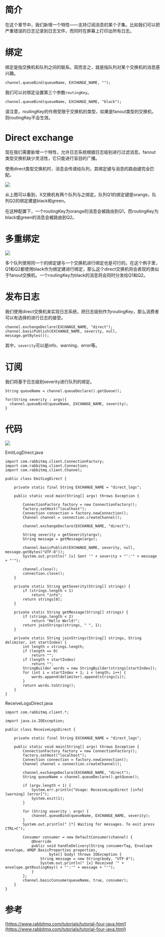 # 简介

在这个章节中，我们新增一个特性——支持订阅消息的某个子集。比如我们可以把严重错误的日志记录到日志文件，而同时在屏幕上打印出所有日志。

# 绑定

绑定是指交换机和队列之间的联系。简而言之，就是指队列对某个交换机的消息感兴趣。

```
channel.queueBind(queueName, EXCHANGE_NAME, "");
```

我们可以对绑定设置第三个参数`routingKey`。

```
channel.queueBind(queueName, EXCHANGE_NAME, "black");
```

请注意，routingKey的作用受限于交换机的类型，如果是fanout类型的交换机，则routingKey不会生效。

# Direct exchange

现在我们需要新增一个特性，允许日志系统根据日志级别进行过滤消息。fanout类型交换机缺少灵活性，它只能进行盲目的广播。

使用direct类型交换机时，消息会传递给队列，其绑定键与消息的路由键完全匹配。

![](https://www.rabbitmq.com/img/tutorials/direct-exchange.png)

从上图可以看到，X交换机有两个队列与之绑定。队列Q1的绑定键是orange，队列Q2的绑定建是black和green。

在这种配置下，一个routingKey为orange的消息会被路由到Q1，而routingKey为black或green的消息会被路由到Q2。

# 多重绑定

![](https://www.rabbitmq.com/img/tutorials/direct-exchange-multiple.png)

多个队列使用同一个的绑定键与一个交换机进行绑定也是可行的。在这个例子里，Q1和Q2都使用black作为绑定建进行绑定，那么这个direct交换机将会表现的类似于fanout交换机。一个routingKey为black的消息将会同时分发给Q1和Q2。

# 发布日志

我们使用direct交换机来实现日志系统，把日志级别作为routingKey，那么消费者可以有选择的进行日志的接受。

```
channel.exchangeDeclare(EXCHANGE_NAME, "direct");
channel.basicPublish(EXCHANGE_NAME, severity, null, message.getBytes());
```

其中，`severity`可以是info、warning、error等。

# 订阅

我们将基于日志级别severity进行队列的绑定。

```
String queueName = channel.queueDeclare().getQueue();

for(String severity : argv){    
  channel.queueBind(queueName, EXCHANGE_NAME, severity);
}
```

# 代码

![](https://www.rabbitmq.com/img/tutorials/python-four.png)

EmitLogDirect.java

```
import com.rabbitmq.client.ConnectionFactory;
import com.rabbitmq.client.Connection;
import com.rabbitmq.client.Channel;

public class EmitLogDirect {

    private static final String EXCHANGE_NAME = "direct_logs";

    public static void main(String[] argv) throws Exception {

        ConnectionFactory factory = new ConnectionFactory();
        factory.setHost("localhost");
        Connection connection = factory.newConnection();
        Channel channel = connection.createChannel();

        channel.exchangeDeclare(EXCHANGE_NAME, "direct");

        String severity = getSeverity(argv);
        String message = getMessage(argv);

        channel.basicPublish(EXCHANGE_NAME, severity, null, message.getBytes("UTF-8"));
        System.out.println(" [x] Sent '" + severity + "':'" + message + "'");

        channel.close();
        connection.close();
    }

    private static String getSeverity(String[] strings) {
        if (strings.length < 1)
            return "info";
        return strings[0];
    }

    private static String getMessage(String[] strings) {
        if (strings.length < 2)
            return "Hello World!";
        return joinStrings(strings, " ", 1);
    }

    private static String joinStrings(String[] strings, String delimiter, int startIndex) {
        int length = strings.length;
        if (length == 0)
            return "";
        if (length < startIndex)
            return "";
        StringBuilder words = new StringBuilder(strings[startIndex]);
        for (int i = startIndex + 1; i < length; i++) {
            words.append(delimiter).append(strings[i]);
        }
        return words.toString();
    }
}
```

ReceiveLogsDirect.java

```
import com.rabbitmq.client.*;

import java.io.IOException;

public class ReceiveLogsDirect {

    private static final String EXCHANGE_NAME = "direct_logs";

    public static void main(String[] argv) throws Exception {
        ConnectionFactory factory = new ConnectionFactory();
        factory.setHost("localhost");
        Connection connection = factory.newConnection();
        Channel channel = connection.createChannel();

        channel.exchangeDeclare(EXCHANGE_NAME, "direct");
        String queueName = channel.queueDeclare().getQueue();

        if (argv.length < 1) {
            System.err.println("Usage: ReceiveLogsDirect [info] [warning] [error]");
            System.exit(1);
        }

        for (String severity : argv) {
            channel.queueBind(queueName, EXCHANGE_NAME, severity);
        }
        System.out.println(" [*] Waiting for messages. To exit press CTRL+C");

        Consumer consumer = new DefaultConsumer(channel) {
            @Override
            public void handleDelivery(String consumerTag, Envelope envelope, AMQP.BasicProperties properties,
                    byte[] body) throws IOException {
                String message = new String(body, "UTF-8");
                System.out.println(" [x] Received '" + envelope.getRoutingKey() + "':'" + message + "'");
            }
        };
        channel.basicConsume(queueName, true, consumer);
    }
}
```

# 参考

[https://www.rabbitmq.com/tutorials/tutorial-four-java.html](https://www.rabbitmq.com/tutorials/tutorial-four-java.html)

